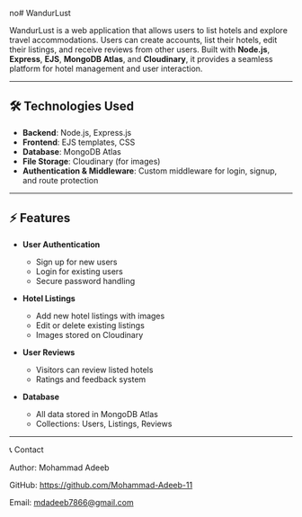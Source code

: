 no# WandurLust

WandurLust is a web application that allows users to list hotels and explore travel accommodations. Users can create accounts, list their hotels, edit their listings, and receive reviews from other users. Built with **Node.js**, **Express**, **EJS**, **MongoDB Atlas**, and **Cloudinary**, it provides a seamless platform for hotel management and user interaction.

---

## 🛠 Technologies Used

- **Backend**: Node.js, Express.js  
- **Frontend**: EJS templates, CSS  
- **Database**: MongoDB Atlas  
- **File Storage**: Cloudinary (for images)  
- **Authentication & Middleware**: Custom middleware for login, signup, and route protection

---

## ⚡ Features

- **User Authentication**
  - Sign up for new users
  - Login for existing users
  - Secure password handling

- **Hotel Listings**
  - Add new hotel listings with images
  - Edit or delete existing listings
  - Images stored on Cloudinary

- **User Reviews**
  - Visitors can review listed hotels
  - Ratings and feedback system

- **Database**
  - All data stored in MongoDB Atlas 
  - Collections: Users, Listings, Reviews

---

📞 Contact

Author: Mohammad Adeeb

GitHub: https://github.com/Mohammad-Adeeb-11

Email: mdadeeb7866@gmail.com
